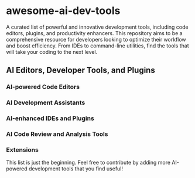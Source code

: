 # awesome-ai-dev-tools
A curated list of powerful and innovative development tools, including code editors, plugins, and productivity enhancers. This repository aims to be a comprehensive resource for developers looking to optimize their workflow and boost efficiency. From IDEs to command-line utilities, find the tools that will take your coding to the next level.

## AI Editors, Developer Tools, and Plugins

### AI-powered Code Editors

### AI Development Assistants

### AI-enhanced IDEs and Plugins

### AI Code Review and Analysis Tools

### Extensions

This list is just the beginning. Feel free to contribute by adding more AI-powered development tools that you find useful!
